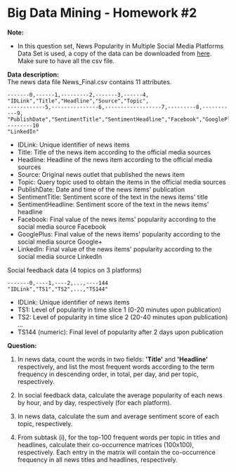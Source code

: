 # Big Data Mining - Homework #2  

**Note:**  

- In this question set, News Popularity in Multiple Social Media Platforms Data Set  is used, a copy of the data can be downloaded from [here](https://archive.ics.uci.edu/ml/datasets/News+Popularity+in+Multiple+Social+Media+Platforms). Make sure to have all the csv file.  
  
**Data description:**  
The news data file News_Final.csv contains 11 attributes.
```  
-------0,------1,---------2,-------3,------4,  
"IDLink","Title","Headline","Source","Topic",  
------------5,---------------6,------------------7,---------8,-----------9,  
"PublishDate","SentimentTitle","SentimentHeadline","Facebook","GooglePlus",  
--------10  
"LinkedIn"  
```  
- IDLink: Unique identifier of news items  
- Title: Title of the news item according to the official media sources  
- Headline: Headline of the news item according to the official media sources  
- Source: Original news outlet that published the news item 
- Topic: Query topic used to obtain the items in the official media sources  
- PublishDate: Date and time of the news items' publication 
- SentimentTitle: Sentiment score of the text in the news items' title  
- SentimentHeadline: Sentiment score of the text in the news items' headline  
- Facebook: Final value of the news items' popularity according to the social media source Facebook  
- GooglePlus: Final value of the news items' popularity according to the social media source Google+  
- LinkedIn: Final value of the news items' popularity according to the social media source LinkedIn  

Social feedback data (4 topics on 3 platforms)  
```  
-------0,----1,----2,...,----144
"IDLink","TS1","TS2",...,"TS144"
```  
- IDLink: Unique identifier of news items  
- TS1: Level of popularity in time slice 1 (0-20 minutes upon publication)  
- TS2: Level of popularity in time slice 2 (20-40 minutes upon publication)  
...   
- TS144 (numeric): Final level of popularity after 2 days upon publication  

**Question:**  

1. In news data, count the words in two fields: **'Title'** and **'Headline'** respectively, and list the most frequent words according to the term frequency in descending order, in total, per day, and per topic, respectively.  
  
2. In social feedback data, calculate the average popularity of each news by hour, and by day, respectively (for each platform).  

3. In news data, calculate the sum and average sentiment score of each topic, respectively.  

4. From subtask (i), for the top-100 frequent words per topic in titles and headlines, calculate their co-occurrence matrices (100x100), respectively. Each entry in the matrix will contain the co-occurrence frequency in all news titles and headlines, respectively.  